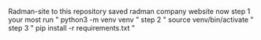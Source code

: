 Radman-site
to this repository saved radman company website now
step 1 your most run " python3 -m venv venv "
step 2 " source venv/bin/activate "
step 3 " pip install -r  requirements.txt "


